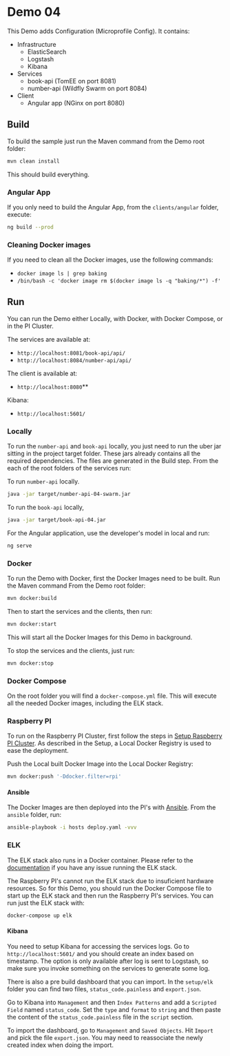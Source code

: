 # Demo 04

This Demo adds Configuration (Microprofile Config). It contains:

* Infrastructure
    * ElasticSearch
    * Logstash
    * Kibana
* Services
    * book-api (TomEE on port 8081)
    * number-api (Wildfly Swarm on port 8084)
* Client
    * Angular app (NGinx on port 8080)

## Build

To build the sample just run the Maven command from the Demo root folder:

```bash
mvn clean install
```

This should build everything.

### Angular App

If you only need to build the Angular App, from the `clients/angular` folder, execute:

```bash
ng build --prod
```

### Cleaning Docker images

If you need to clean all the Docker images, use the following commands:

* `docker image ls | grep baking`
* `/bin/bash -c 'docker image rm $(docker image ls -q "baking/*") -f'`

## Run

You can run the Demo either Locally, with Docker, with Docker Compose, or in the PI Cluster.

The services are available at:
* `http://localhost:8081/book-api/api/`
* `http://localhost:8084/number-api/api/`

The client is available at:
* `http://localhost:8080`**

Kibana:
* `http://localhost:5601/`

### Locally

To run the `number-api` and `book-api` locally, you just need to run the uber jar sitting in the project target folder. 
These jars already contains all the required dependencies. The files are generated in the Build step. From the each of 
the root folders of the services run:

To run `number-api` locally.

```bash
java -jar target/number-api-04-swarm.jar
```

To run the `book-api` locally, 

```bash
java -jar target/book-api-04.jar
```

For the Angular application, use the developer's model in local and run:

```bash
ng serve
```

### Docker

To run the Demo with Docker, first the Docker Images need to be built. Run the Maven command From the Demo root folder:

```bash
mvn docker:build
```

Then to start the services and the clients, then run:

```bash
mvn docker:start
```

This will start all the Docker Images for this Demo in background.

To stop the services and the clients, just run:

```bash
mvn docker:stop
```

### Docker Compose

On the root folder you will find a `docker-compose.yml` file. This will execute all the needed Docker images, including
the ELK stack.

### Raspberry PI

To run on the Raspberry PI Cluster, first follow the steps in [Setup Raspberry PI Cluster](../setup/README.md). As 
described in the Setup, a Local Docker Registry is used to ease the deployment.

Push the Local built Docker Image into the Local Docker Registry: 

```bash
mvn docker:push '-Ddocker.filter=rpi'
```

#### Ansible
The Docker Images are then deployed into the PI's with [Ansible](http://ansible.com). From the `ansible` folder, run:

```bash
ansible-playbook -i hosts deploy.yaml -vvv
```

### ELK
The ELK stack also runs in a Docker container. Please refer to the [documentation](http://elk-docker.readthedocs.io/) if
you have any issue running the ELK stack. 

The Raspberry PI's cannot run the ELK stack due to insuficient hardware resources. So for this Demo, you should run the
Docker Compose file to start up the ELK stack and then run the Raspberry PI's services. You can run just the ELK stack 
with:

```bash
docker-compose up elk
```

#### Kibana
You need to setup Kibana for accessing the services logs. Go to `http://localhost:5601/` and you should create an index
based on timestamp. The option is only available after log is sent to Logstash, so make sure you invoke something on the
services to generate some log.

There is also a pre build dashboard that you can import. In the `setup/elk` folder you can find two files, 
`status_code.painless` and `export.json`.

Go to Kibana into `Management` and then `Index Patterns` and add a `Scripted Field` named `status_code`. Set the 
`type` and `format` to `string` and then paste the content of the `status_code.painless` file in the `script` section.

To import the dashboard, go to `Management` and `Saved Objects`. Hit `Import` and pick the file `export.json`. 
You may need to reassociate the newly created index when doing the import.
